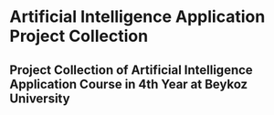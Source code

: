 # Artificial Intelligence Application Project Collection
## Project Collection of Artificial Intelligence Application Course in 4th Year at Beykoz University